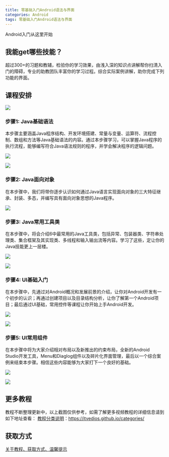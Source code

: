 ```yaml
---
title: 零基础入门Android语法与界面
categories: Android
tags: 零基础入门Android语法与界面
---
```


Android入门从这里开始

## 我能get哪些技能？

超过300+的习题和教辅，检验你的学习效果，由浅入深的知识点讲解帮你扫清入门的障碍，专业的助教团队丰富你的学习过程。综合实际案例讲解，助你完成下列功能的界面。

## 课程安排

![](http://oqn6ggw87.bkt.clouddn.com/零基础入门Android语法与界面1.png)

<!--more-->

### 步骤1: Java基础语法

本步骤主要涵盖Java程序结构、开发环境搭建、常量与变量、运算符、流程控制、数组和方法等Java基础语法的内容。通过本步骤学习，可以掌握Java程序的执行流程，能够编写符合Java语法规则的程序，并学会解决程序的逻辑问题。

![](http://oqn6ggw87.bkt.clouddn.com/零基础入门Android语法与界面2.png)

![](http://oqn6ggw87.bkt.clouddn.com/零基础入门Android语法与界面3.png)

### 步骤2: Java面向对象

在本步骤中，我们将带你逐步认识如何通过Java语言实现面向对象的三大特征继承、封装、多态，并编写具有面向对象思想的Java程序。

![](http://oqn6ggw87.bkt.clouddn.com/零基础入门Android语法与界面4.png)

### 步骤3: Java常用工具类

在本步骤中，将会介绍6中最常用的Java工具类，包括异常、包装器类、字符串处理类、集合框架及其实现类、多线程和输入输出流等内容。学习了这些，定让你的Java技能更上一层楼。

![](http://oqn6ggw87.bkt.clouddn.com/零基础入门Android语法与界面5.png)

![](http://oqn6ggw87.bkt.clouddn.com/零基础入门Android语法与界面6.png)

### 步骤4: UI基础入门

在本步骤中，先通过对Android概况和发展前景的介绍，让你对Android开发有一个初步的认识；再通过创建项目以及目录结构分析，让你了解第一个Android项目；最后通过UI基础，常用控件等课程让你开始上手Android开发。

![](http://oqn6ggw87.bkt.clouddn.com/零基础入门Android语法与界面7.png)

![](http://oqn6ggw87.bkt.clouddn.com/零基础入门Android语法与界面8.png)

### 步骤5: UI常用组件

在本步骤中将为大家介绍相对布局以及新推出的约束布局，全新的Android Studio开发工具，Menu和Diaglog组件以及碎片化界面管理，最后以一个综合案例来结束本步骤。相信这些内容能够为大家打下一个良好的基础。

![](http://oqn6ggw87.bkt.clouddn.com/零基础入门Android语法与界面9.png)

![](http://oqn6ggw87.bkt.clouddn.com/零基础入门Android语法与界面10.png)

## 更多教程

教程不断整理更新中，以上截图仅供参考，如需了解更多视频教程的详细信息请到如下地址查看：
[教程分类说明](https://itvedios.github.io/categories/)：<https://itvedios.github.io/categories/>

## 获取方式

[关于教程、获取方式、温馨提示](https://itvedios.github.io/about/)